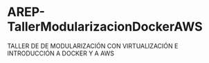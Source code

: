 # AREP-TallerModularizacionDockerAWS
TALLER DE DE MODULARIZACIÓN CON VIRTUALIZACIÓN E INTRODUCCIÓN A DOCKER Y A AWS

